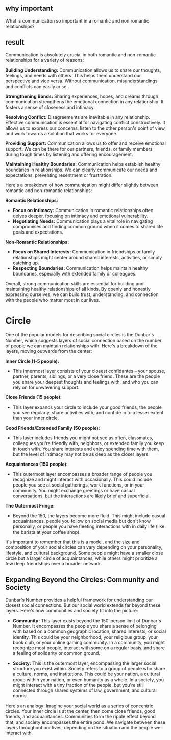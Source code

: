 
## why important
What is communication so important in a romantic and non romantic relationships?

## result
Communication is absolutely crucial in both romantic and non-romantic relationships for a variety of reasons:

**Building Understanding:** Communication allows us to share our thoughts, feelings, and needs with others. This helps them understand our perspective and vice versa.  Without communication, misunderstandings and conflicts can easily arise.

**Strengthening Bonds:** Sharing experiences, hopes, and dreams through communication strengthens the emotional connection in any relationship. It fosters a sense of closeness and intimacy.

**Resolving Conflict:**  Disagreements are inevitable in any relationship. Effective communication is essential for navigating conflict constructively. It allows us to express our concerns, listen to the other person's point of view, and work towards a solution that works for everyone.

**Providing Support:** Communication allows us to offer and receive emotional support.  We can be there for our partners, friends, or family members during tough times by listening and offering encouragement.

**Maintaining Healthy Boundaries:**  Communication helps establish healthy boundaries in relationships. We can clearly communicate our needs and expectations, preventing resentment or frustration. 

Here's a breakdown of how communication might differ slightly between romantic and non-romantic relationships:

**Romantic Relationships:**

* **Focus on Intimacy:** Communication in romantic relationships often delves deeper, focusing on intimacy and emotional vulnerability. 
* **Negotiating Needs:** Communication plays a vital role in navigating compromises and finding common ground when it comes to shared life goals and expectations.

**Non-Romantic Relationships:**

* **Focus on Shared Interests:** Communication in friendships or family relationships might center around shared interests, activities, or simply catching up. 
* **Respecting Boundaries:**  Communication helps maintain healthy boundaries, especially with extended family or colleagues. 

Overall, strong communication skills are essential for building and maintaining healthy relationships of all kinds. By openly and honestly expressing ourselves,  we can build trust, understanding, and connection with the people who matter most in our lives.

# Circle
One of the popular models for describing social circles is the Dunbar's Number, which suggests layers of social connection based on the number of people we can maintain relationships with. Here's a breakdown of the layers, moving outwards from the center:

**Inner Circle (1-5 people):**

* This innermost layer consists of your closest confidantes – your spouse, partner, parents, siblings, or a very close friend. These are the people you share your deepest thoughts and feelings with, and who you can rely on for unwavering support.

**Close Friends (15 people):**

* This layer expands your circle to include your good friends, the people you see regularly, share activities with, and confide in to a lesser extent than your inner circle. 

**Good Friends/Extended Family (50 people):**

* This layer includes friends you might not see as often, classmates, colleagues you're friendly with, neighbors, or extended family you keep in touch with.  You share interests and enjoy spending time with them, but the level of intimacy may not be as deep as the closer layers.

**Acquaintances (150 people):**

* This outermost layer encompasses a broader range of people you recognize and might interact with occasionally. This could include people you see at social gatherings, work functions, or in your community.  You might exchange greetings or have casual conversations, but the interactions are likely brief and superficial.

**The Outermost Fringe:**

* Beyond the 150, the layers become more fluid. This might include casual acquaintances, people you follow on social media but don't know personally, or people you have fleeting interactions with in daily life (like the barista at your coffee shop).

It's important to remember that this is a model, and the size and composition of your social circles can vary depending on your personality, lifestyle, and cultural background. Some people might have a smaller close circle but a larger circle of acquaintances, while others might prioritize a few deep friendships over a broader network. 

## Expanding Beyond the Circles: Community and Society

Dunbar's Number provides a helpful framework for understanding our closest social connections. But our social world extends far beyond these layers. Here's how communities and society fit into the picture:

* **Community:**  This layer exists  beyond the 150-person limit of Dunbar's Number. It  encompasses the people you share a sense of belonging with based on a common geographic location, shared interests, or social identity. This could be your neighborhood, your religious group, your book club, or your online gaming community.  In a community, you might recognize most people, interact with some on a regular basis, and share a feeling of solidarity or common ground.

* **Society:**  This is the outermost layer, encompassing the larger social structure you  exist within.  Society refers to a group of people who share a culture, norms, and institutions. This could be your nation,  a cultural group within your nation, or even humanity as a whole.  In a society, you might interact with a tiny fraction of the people,  but you're still connected through shared systems of law, government, and cultural norms. 

Here's an analogy: Imagine your social world as a series of concentric circles.  Your inner circle is at the center, then come close friends, good friends, and acquaintances. Communities  form  the  ripple  effect  beyond that,  and  society  encompasses the  entire  pond.  We  navigate  between these layers throughout our lives,  depending on the situation and the  people we interact with. 

